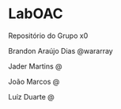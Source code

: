 # LabOAC
Repositório do Grupo x0

Brandon Araújo Dias			@wararray

Jader Martins           @

João Marcos             @

Luíz Duarte             @
